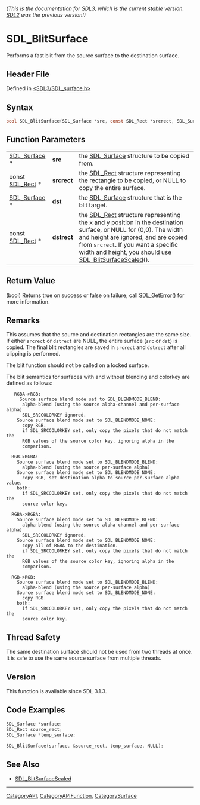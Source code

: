 ###### (This is the documentation for SDL3, which is the current stable version. [SDL2](https://wiki.libsdl.org/SDL2/) was the previous version!)
# SDL_BlitSurface

Performs a fast blit from the source surface to the destination surface.

## Header File

Defined in [<SDL3/SDL_surface.h>](https://github.com/libsdl-org/SDL/blob/main/include/SDL3/SDL_surface.h)

## Syntax

```c
bool SDL_BlitSurface(SDL_Surface *src, const SDL_Rect *srcrect, SDL_Surface *dst, const SDL_Rect *dstrect);
```

## Function Parameters

|                              |             |                                                                                                                                                                                                                                                                                                |
| ---------------------------- | ----------- | ---------------------------------------------------------------------------------------------------------------------------------------------------------------------------------------------------------------------------------------------------------------------------------------------- |
| [SDL_Surface](SDL_Surface) * | **src**     | the [SDL_Surface](SDL_Surface) structure to be copied from.                                                                                                                                                                                                                                    |
| const [SDL_Rect](SDL_Rect) * | **srcrect** | the [SDL_Rect](SDL_Rect) structure representing the rectangle to be copied, or NULL to copy the entire surface.                                                                                                                                                                                |
| [SDL_Surface](SDL_Surface) * | **dst**     | the [SDL_Surface](SDL_Surface) structure that is the blit target.                                                                                                                                                                                                                              |
| const [SDL_Rect](SDL_Rect) * | **dstrect** | the [SDL_Rect](SDL_Rect) structure representing the x and y position in the destination surface, or NULL for (0,0). The width and height are ignored, and are copied from `srcrect`. If you want a specific width and height, you should use [SDL_BlitSurfaceScaled](SDL_BlitSurfaceScaled)(). |

## Return Value

(bool) Returns true on success or false on failure; call
[SDL_GetError](SDL_GetError)() for more information.

## Remarks

This assumes that the source and destination rectangles are the same size.
If either `srcrect` or `dstrect` are NULL, the entire surface (`src` or
`dst`) is copied. The final blit rectangles are saved in `srcrect` and
`dstrect` after all clipping is performed.

The blit function should not be called on a locked surface.

The blit semantics for surfaces with and without blending and colorkey are
defined as follows:

```
   RGBA->RGB:
     Source surface blend mode set to SDL_BLENDMODE_BLEND:
      alpha-blend (using the source alpha-channel and per-surface alpha)
      SDL_SRCCOLORKEY ignored.
    Source surface blend mode set to SDL_BLENDMODE_NONE:
      copy RGB.
      if SDL_SRCCOLORKEY set, only copy the pixels that do not match the
      RGB values of the source color key, ignoring alpha in the
      comparison.

  RGB->RGBA:
    Source surface blend mode set to SDL_BLENDMODE_BLEND:
      alpha-blend (using the source per-surface alpha)
    Source surface blend mode set to SDL_BLENDMODE_NONE:
      copy RGB, set destination alpha to source per-surface alpha value.
    both:
      if SDL_SRCCOLORKEY set, only copy the pixels that do not match the
      source color key.

  RGBA->RGBA:
    Source surface blend mode set to SDL_BLENDMODE_BLEND:
      alpha-blend (using the source alpha-channel and per-surface alpha)
      SDL_SRCCOLORKEY ignored.
    Source surface blend mode set to SDL_BLENDMODE_NONE:
      copy all of RGBA to the destination.
      if SDL_SRCCOLORKEY set, only copy the pixels that do not match the
      RGB values of the source color key, ignoring alpha in the
      comparison.

  RGB->RGB:
    Source surface blend mode set to SDL_BLENDMODE_BLEND:
      alpha-blend (using the source per-surface alpha)
    Source surface blend mode set to SDL_BLENDMODE_NONE:
      copy RGB.
    both:
      if SDL_SRCCOLORKEY set, only copy the pixels that do not match the
      source color key.
```

## Thread Safety

The same destination surface should not be used from two threads at once.
It is safe to use the same source surface from multiple threads.

## Version

This function is available since SDL 3.1.3.

## Code Examples

```c
SDL_Surface *surface;
SDL_Rect source_rect;
SDL_Surface *temp_surface;

SDL_BlitSurface(surface, &source_rect, temp_surface, NULL);
```

## See Also

- [SDL_BlitSurfaceScaled](SDL_BlitSurfaceScaled)

----
[CategoryAPI](CategoryAPI), [CategoryAPIFunction](CategoryAPIFunction), [CategorySurface](CategorySurface)

